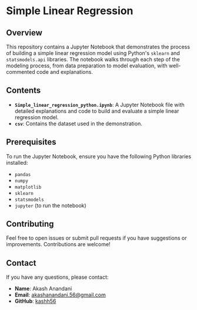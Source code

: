 # Simple Linear Regression

## Overview

This repository contains a Jupyter Notebook that demonstrates the process of building a simple linear regression model using Python's `sklearn` and `statsmodels.api` libraries. The notebook walks through each step of the modeling process, from data preparation to model evaluation, with well-commented code and explanations.

## Contents

- **`Simple_linear_regression_python.ipynb`**: A Jupyter Notebook file with detailed explanations and code to build and evaluate a simple linear regression model.
- **`csv`**: Contains the dataset used in the demonstration.

## Prerequisites

To run the Jupyter Notebook, ensure you have the following Python libraries installed:

- `pandas`
- `numpy`
- `matplotlib`
- `sklearn`
- `statsmodels`
- `jupyter` (to run the notebook)

## Contributing

Feel free to open issues or submit pull requests if you have suggestions or improvements. Contributions are welcome!

## Contact

If you have any questions, please contact:

- **Name**: Akash Anandani
- **Email**: [akashanandani.56@gmail.com](mailto:akashanandani.56@gmail.com)
- **GitHub**: [kashh56](https://github.com/kashh56)

